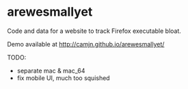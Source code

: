 # arewesmallyet
Code and data for a website to track Firefox executable bloat.

Demo available at http://camjn.github.io/arewesmallyet/

TODO:
- separate mac & mac_64
- fix mobile UI, much too squished
